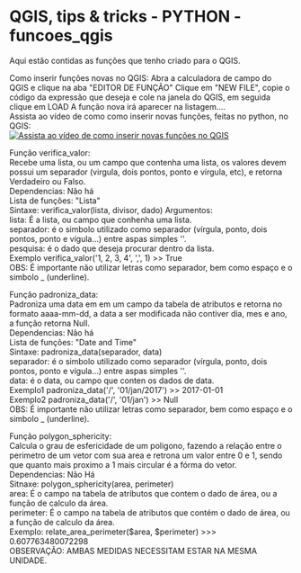 # QGIS, tips & tricks - PYTHON - funcoes_qgis
Aqui estão contidas as funções que tenho criado para o QGIS.

Como inserir funções novas no QGIS:
Abra a calculadora de campo do QGIS e clique na aba "EDITOR DE FUNÇÃO"
Clique em "NEW FILE", copie o código da expressão que deseja e cole na janela do QGIS, em seguida clique em LOAD
A função nova irá aparecer na listagem....  
Assista ao vídeo de como como inserir novas funções, feitas no python, no QGIS:  
[![Assista ao vídeo de como inserir novas funções no QGIS](https://img.youtube.com/vi/7JEcE0t70-c/0.jpg)](https://www.youtube.com/watch?v=7JEcE0t70-c)


Função verifica_valor:  
  Recebe uma lista, ou um campo que contenha uma lista, os valores devem possui um separador (virgula, dois pontos, ponto e vírgula, etc), e retorna Verdadeiro ou Falso.  
  Dependencias: Não há  
  Lista de funções: "Lista"  
  Sintaxe: verifica_valor(lista, divisor, dado)
  Argumentos:  
  lista: É a lista, ou campo que conhenha uma lista.  
  separador: é o simbolo utilizado como separador (vírgula, ponto, dois pontos, ponto e vígula...) entre aspas simples ''.  
  pesquisa: é o dado que deseja procurar dentro da lista.  
  Exemplo verifica_valor('1, 2, 3, 4', ',', 1) >> True  
  OBS: É importante não utilizar letras como separador, bem como espaço e o simbolo _ (underline).  

Função padroniza_data:  
  Padroniza uma data em em um campo da tabela de atributos e retorna no formato aaaa-mm-dd, a data a ser modificada
  não contiver dia, mes e ano, a função retorna Null.  
  Dependencias: Não há  
  Lista de funções: "Date and Time"  
  Sintaxe: padroniza_data(separador, data)  
  separador: é o simbolo utilizado como separador (vírgula, ponto, dois pontos, ponto e vígula...) entre aspas simples ''.  
  data: é o data, ou campo que conten os dados de data.  
  Exemplo1 padroniza_data('/', '01/jan/2017') >> 2017-01-01  
  Exemplo2 padroniza_data('/', '01/jan') >> Null  
  OBS: É importante não utilizar letras como separador, bem como espaço e o simbolo _ (underline).  
  
Função polygon_sphericity:  
  Calcula o grau de esfericidade de um poligono, fazendo a relação entre o perimetro de um vetor com sua area e retrona um valor entre 0 e 1, sendo que quanto mais proximo a 1 mais circular é a fórma do vetor.  
  Dependencias: Não Há  
  Sitnaxe: polygon_sphericity(area, perimeter)  
  area: É o campo na tabela de atributos que contem o dado de área, ou a função de calculo da área.  
  perimeter: É o campo na tabela de atributos que contém o dado de área, ou a função de calculo da área.  
  Exemplo: relate_area_perimeter($area, $perimeter) >>> 0.607763480072298  
  OBSERVAÇÃO: AMBAS MEDIDAS NECESSITAM ESTAR NA MESMA UNIDADE.  

